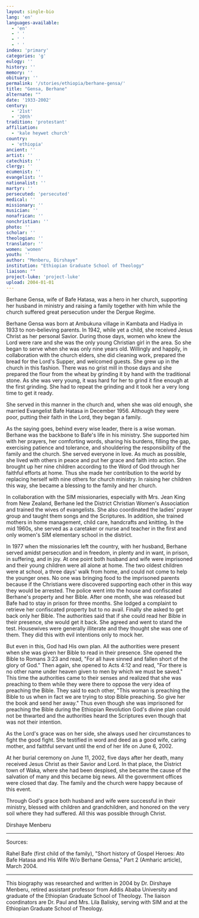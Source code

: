 ```yaml
---
layout: single-bio
lang: 'en'
languages-available:
  - 'en'
  - ' '
  - ' '
  - ' '
index: 'primary'
categories: 'g'
eulogy: ''
history: ''
memory: ''
obituary: ''
permalink: '/stories/ethiopia/berhane-gensa/'
title: "Gensa, Berhane"
alternate: ""
date: '1933-2002'
century:
  - '21st'
  - '20th'
tradition: 'protestant'
affiliation:
  - 'kale heywet church'
country:
  - 'ethiopia'
ancient: ''
artist: ''
catechist: ''
clergy: ''
ecumenist: ''
evangelist: ''
nationalist: ''
martyr: ''
persecuted: 'persecuted'
medical: ''
missionary: ''
musician: ''
nonafrican: ''
nonchristian: ''
photo: ''
scholar: ''
theologian: ''
translator: ''
women: 'women'
youth: ''
author: "Menberu, Dirshaye"
institution: "Ethiopian Graduate School of Theology"
liaison: ""
project-luke: 'project-luke'
upload: 2004-01-01
---
```




Berhane Gensa, wife of Bafe Hatasa, was a hero in her church, supporting her husband in ministry and raising a family together with him while the church suffered great persecution under the Dergue Regime.

Berhane Gensa was born at Ambukuna village in Kambata and Hadiya in 1933 to non-believing parents. In 1942, while yet a child, she received Jesus Christ as her personal Savior. During those days, women who knew the Lord were rare and she was the only young Christian girl in the area. So she began to serve when she was only nine years old. Willingly and happily, in collaboration with the church elders, she did cleaning work, prepared the bread for the Lord's Supper, and welcomed guests. She grew up in the church in this fashion. There was no grist mill in those days and she prepared the flour from the wheat by grinding it by hand with the traditional stone. As she was very young, it was hard for her to grind it fine enough at the first grinding. She had to repeat the grinding and it took her a very long time to get it ready.

She served in this manner in the church and, when she was old enough, she married Evangelist Bafe Hatasa in December 1956. Although they were poor, putting their faith in the Lord, they began a family.

As the saying goes, behind every wise leader, there is a wise woman. Berhane was the backbone to Bafe's life in his ministry. She supported him with her prayers, her comforting words, sharing his burdens, filling the gap, exercising patience and tolerance, and shouldering the responsibility of the family and the church. She served everyone in love. As much as possible, she lived with others in peace and put her grace and faith into action. She brought up her nine children according to the Word of God through her faithful efforts at home. Thus she made her contribution to the world by replacing herself with nine others for church ministry. In raising her children this way, she became a blessing to the family and her church.

In collaboration with the SIM missionaries, especially with Mrs. Jean King from New Zealand, Berhane led the District Christian Women's Association and trained the wives  of evangelists. She also coordinated the ladies' prayer group and taught them songs and the Scriptures. In addition, she trained mothers in home management, child care, handcrafts and knitting. In the mid 1960s, she served as a caretaker or nurse and teacher in the first and only women's SIM elementary school in the district.

In 1977 when the missionaries left the country, with her husband, Berhane served amidst persecution and in freedom, in plenty and in want, in prison, in suffering, and in joy. At one point both husband and wife were imprisoned and their young children were all alone at home. The two oldest children were at school, a three days' walk from home, and could not come to help the younger ones. No one was bringing food to the imprisoned parents because if the Christians were discovered supporting each other in this way they would be arrested. The police went into the house and confiscated Berhane's property and her Bible. After one month, she was released but Bafe had to stay in prison for three months. She lodged a complaint to retrieve her confiscated property but to no avail. Finally she asked to get back only her Bible. The authorities said that if she could read her Bible in their presence, she would get it back. She agreed and went to stand the test. Housewives were generally illiterate and they thought she was one of them. They did this with evil intentions only to mock her.

But even in this, God had His own plan. All the authorities were present when she was given her Bible to read in their presence. She opened the Bible to Romans 3:23 and read, "For all have sinned and fallen short of the glory of God." Then again, she opened to Acts 4:12 and read, "For there is no other name under heaven given to men by which we must be saved." This time the authorities came to their senses and realized that she was preaching to them while they were there to oppose the very idea of preaching the Bible. They said to each other, "This woman is preaching the Bible to us when in fact we are trying to stop Bible preaching. So give her the book and send her away." Thus even though she was imprisoned for preaching the Bible during the Ethiopian Revolution God's divine plan could not be thwarted and the authorities heard the Scriptures even though that was not their intention.

As the Lord's grace was on her side, she always used her circumstances to fight the good fight. She testified in word and deed as a good wife, caring mother, and faithful servant until the end of her life on June 6, 2002.

At her burial ceremony on June 11, 2002, five days after her death, many received Jesus Christ as their Savior and Lord. In that place, the District town of Waka, where she had been despised, she became the cause of the salvation of many and this became big news. All the government offices were closed that day. The family and the church were happy because of this event.

Through God's grace both husband and wife were successful in their ministry, blessed with children and grandchildren, and honored on the very soil where they had suffered. All this was possible through Christ.

Dirshaye Menberu

---

Sources:

Rahel Bafe (first child of the family), "Short history of Gospel Heroes: Ato Bafe Hatasa and His Wife W/o Berhane Gensa," Part 2 (Amharic article), March 2004.

---

This biography was researched and written in 2004 by Dr. Dirshaye Menberu, retired assistant professor from Addis Ababa University and graduate of the Ethiopian Graduate School of Theology. The liaison coordinators are Dr. Paul and Mrs. Lila Balisky, serving with SIM and at the Ethiopian Graduate School of Theology.

